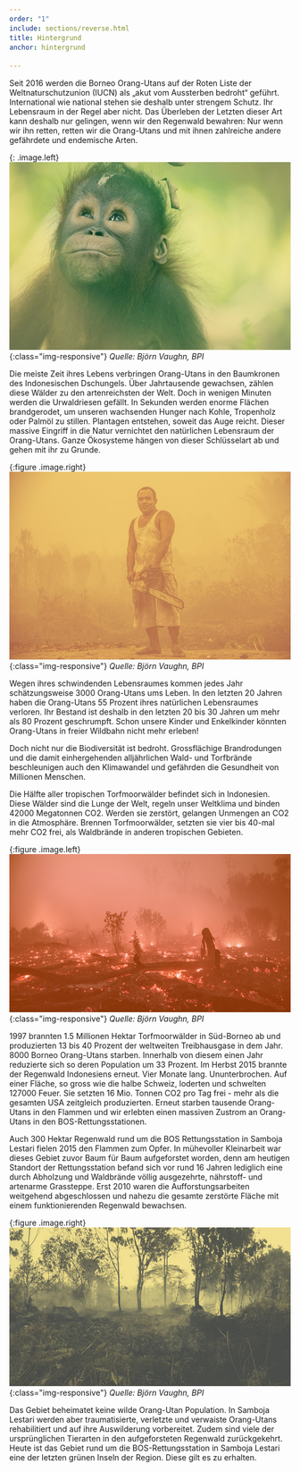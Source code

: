 ```yaml
---
order: "1"
include: sections/reverse.html
title: Hintergrund
anchor: hintergrund

---
```

Seit 2016 werden die Borneo Orang-Utans auf der Roten Liste der Weltnaturschutzunion (IUCN) als „akut vom Aussterben bedroht“ geführt. International wie national stehen sie deshalb unter strengem Schutz. Ihr Lebensraum in der Regel aber nicht. Das Überleben der Letzten dieser Art kann deshalb nur gelingen, wenn wir den Regenwald bewahren: Nur wenn wir ihn retten, retten wir die Orang-Utans und mit ihnen zahlreiche andere gefährdete und endemische Arten.

{: .image.left}
![image-title-here](assets/img/baby-ou-color-sm.jpg){:class="img-responsive"}
_Quelle: Björn Vaughn, BPI_

Die meiste Zeit ihres Lebens verbringen Orang-Utans in den Baumkronen des Indonesischen Dschungels. Über Jahrtausende gewachsen, zählen diese Wälder zu den artenreichsten der Welt. Doch in wenigen Minuten werden die Urwaldriesen gefällt. In Sekunden werden enorme Flächen brandgerodet, um unseren wachsenden Hunger nach Kohle, Tropenholz oder Palmöl zu stillen. Plantagen entstehen, soweit das Auge reicht. Dieser massive Eingriff in die Natur vernichtet den natürlichen Lebensraum der Orang-Utans. Ganze Ökosysteme hängen von dieser Schlüsselart ab und gehen mit ihr zu Grunde.

{:figure .image.right}
![image-title-here](assets/img/chainsaw.jpg){:class="img-responsive"}
_Quelle: Björn Vaughn, BPI_

Wegen ihres schwindenden Lebensraumes kommen jedes Jahr schätzungsweise 3000 Orang-Utans ums Leben. In den letzten 20 Jahren haben die Orang-Utans 55 Prozent ihres natürlichen Lebensraumes verloren. Ihr Bestand ist deshalb in den letzten 20 bis 30 Jahren um mehr als 80 Prozent geschrumpft. Schon unsere Kinder und Enkelkinder könnten Orang-Utans in freier Wildbahn nicht mehr erleben!

Doch nicht nur die Biodiversität ist bedroht. Grossflächige Brandrodungen und die damit einhergehenden alljährlichen Wald- und Torfbrände beschleunigen auch den Klimawandel und gefährden die Gesundheit von Millionen Menschen.

Die Hälfte aller tropischen Torfmoorwälder befindet sich in Indonesien. Diese Wälder sind die Lunge der Welt, regeln unser Weltklima und binden 42000 Megatonnen CO2. Werden sie zerstört, gelangen Unmengen an CO2 in die Atmosphäre. Brennen Torfmoorwälder, setzten sie vier bis 40-mal mehr CO2 frei, als Waldbrände in anderen tropischen Gebieten.

{:figure .image.left}
![image-title-here](assets/img/burnt-forest.jpg){:class="img-responsive"}
_Quelle: Björn Vaughn, BPI_

1997 brannten 1.5 Millionen Hektar Torfmoorwälder in Süd-Borneo ab und produzierten 13 bis 40 Prozent der weltweiten Treibhausgase in dem Jahr. 8000 Borneo Orang-Utans starben. Innerhalb von diesem einen Jahr reduzierte sich so deren Population um 33 Prozent. Im Herbst 2015 brannte der Regenwald Indonesiens erneut. Vier Monate lang. Ununterbrochen. Auf einer Fläche, so gross wie die halbe Schweiz, loderten und schwelten 127000 Feuer. Sie setzten 16 Mio. Tonnen CO2 pro Tag frei - mehr als die gesamten USA zeitgleich produzierten. Erneut starben tausende Orang-Utans in den Flammen und wir erlebten einen massiven Zustrom an Orang-Utans in den BOS-Rettungsstationen.

Auch 300 Hektar Regenwald rund um die BOS Rettungsstation in Samboja Lestari fielen 2015 den Flammen zum Opfer. In mühevoller Kleinarbeit war dieses Gebiet zuvor Baum für Baum aufgeforstet worden, denn am heutigen Standort der Rettungsstation befand sich vor rund 16 Jahren lediglich eine durch Abholzung und Waldbrände völlig ausgezehrte, nährstoff- und artenarme Grassteppe. Erst 2010 waren die Aufforstungsarbeiten weitgehend abgeschlossen und nahezu die gesamte zerstörte Fläche mit einem funktionierenden Regenwald bewachsen.

{:figure .image.right}
![image-title-here](assets/img/sl-fire.jpg){:class="img-responsive"}
_Quelle: Björn Vaughn, BPI_

Das Gebiet beheimatet keine wilde Orang-Utan Population. In Samboja Lestari werden aber traumatisierte, verletzte und verwaiste Orang-Utans rehabilitiert und auf ihre Auswilderung vorbereitet. Zudem sind viele der ursprünglichen Tierarten in den aufgeforsteten Regenwald zurückgekehrt. Heute ist das Gebiet rund um die BOS-Rettungsstation in Samboja Lestari eine der letzten grünen Inseln der Region. Diese gilt es zu erhalten.